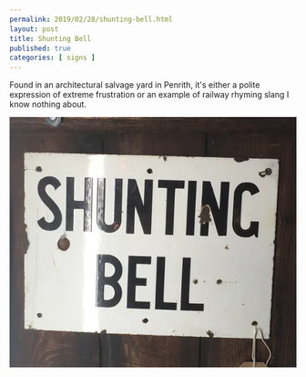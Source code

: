 ```yaml
---
permalink: 2019/02/28/shunting-bell.html
layout: post
title: Shunting Bell
published: true
categories: [ signs ]
---
```


Found in an architectural salvage yard in Penrith, it's either a polite expression of 
extreme frustration or an example of railway rhyming slang I know nothing about. 

![sign](/img/posts/shunting-bell/shunting-bell.webp)


